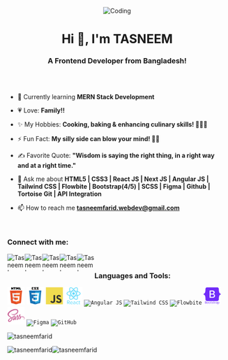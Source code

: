 <!-- <p align="center"><img alt="Coding" src="https://www.wingstechsolutions.com/wp-content/uploads/2022/03/full-stack-development.gif"></p> -->
<p align="center"><img alt="Coding" width="400" src="https://miro.medium.com/max/1400/1*qdAW1TjCN57h1lbuuzvchg.gif">
<h1 align="center">Hi 👋, I'm TASNEEM</h1>
<h3 align="center">A Frontend Developer from Bangladesh!</h3>


<br>
<br>

- 🌱 Currently learning **MERN Stack Development**

- 💗 Love: **Family!!**

- ✨ My Hobbies: **Cooking, baking & enhancing culinary skills! 🍳🍩🧁**

- ⚡ Fun Fact: **My silly side can blow your mind! 🤣🎉**

- ✍ Favorite Quote: **"Wisdom is saying the right thing, in a right way and at a right time."**

- 💬 Ask me about **HTML5 | CSS3 | React JS | Next JS | Angular JS | Tailwind CSS | Flowbite | Bootstrap(4/5) | SCSS | Figma | Github | Tortoise Git | API Integration**
  
- 📫 How to reach me **tasneemfarid.webdev@gmail.com**
  
<br>

<h3 align="left">Connect with me:</h3>
<p align="left">
  <a href="https://instagram.com/tas_neem.farid">
    <img align="left" alt="Tasneem's Instagram" height="40" width="40" src="https://raw.githubusercontent.com/hussainweb/hussainweb/main/icons/instagram.png" />
  </a>
  <a href="https://codepen.io/tasneem_farid">
    <img align="left" alt="Tasneem's Codepen" height="40" width="40" src="https://raw.githubusercontent.com/rahuldkjain/github-profile-readme-generator/master/src/images/icons/Social/codepen.svg" />
  </a>
  <a href="https://fb.com/tasneemfarid.webdev">
    <img align="left" alt="Tasneem's Facebook" height="40" width="40" src="https://raw.githubusercontent.com/rahuldkjain/github-profile-readme-generator/master/src/images/icons/Social/facebook.svg" />
  </a>
  <a href="https://www.linkedin.com/in/tasneemfarid/">
    <img align="left" alt="Tasneem's LinkedIN" height="40" width="40" src="https://raw.githubusercontent.com/rahuldkjain/github-profile-readme-generator/master/src/images/icons/Social/linked-in-alt.svg" />
  </a>
  <a href="https://www.behance.net/tasneemfarid">
    <img align="left" alt="Tasneem's Behance" height="40" width="40" src="https://raw.githubusercontent.com/rahuldkjain/github-profile-readme-generator/master/src/images/icons/Social/behance.svg" />
  </a>
</p>


<br>

<h3 align="left">Languages and Tools:</h3>

<p align="left">
<code><img height="40" width="40" src="https://raw.githubusercontent.com/devicons/devicon/master/icons/html5/html5-original-wordmark.svg" alt="HTML5"></code>
<code><img height="40" width="40" src="https://raw.githubusercontent.com/devicons/devicon/master/icons/css3/css3-original-wordmark.svg" alt="CSS3"></code>
<code><img height="40" width="40" src="https://raw.githubusercontent.com/devicons/devicon/master/icons/javascript/javascript-original.svg" alt="JavaScript"></code>
<code><img height="40" width="40" src="https://raw.githubusercontent.com/devicons/devicon/master/icons/react/react-original-wordmark.svg" alt="React JS"></code>
<code><img height="40" width="40" src="https://angular.io/assets/images/logos/angular/angular.svg" alt="Angular JS"></code>
<code><img height="40" width="40" src="https://www.vectorlogo.zone/logos/tailwindcss/tailwindcss-icon.svg" alt="Tailwind CSS"></code>
<code><img height="40" width="40" src="https://flowbite.com/images/logo.svg" alt="Flowbite"></code>
<code><img height="40" width="40" src="https://raw.githubusercontent.com/devicons/devicon/master/icons/bootstrap/bootstrap-plain-wordmark.svg" alt="Bootstrap"></code>
<code><img height="40" width="40" src="https://raw.githubusercontent.com/devicons/devicon/master/icons/sass/sass-original.svg" alt="SCSS"></code>
<code><img height="40" width="40" src="https://www.vectorlogo.zone/logos/figma/figma-icon.svg" alt="Figma"></code>
<code><img height="40" width="40" src="https://www.vectorlogo.zone/logos/github/github-icon.svg" alt="GitHub"></code>
</p>
<p align="left"><img src="https://github-readme-stats.vercel.app/api/top-langs?username=tasneemfarid&show_icons=true&locale=en&layout=compact" alt="tasneemfarid" /></p>
<p><img align="left" src="https://github-readme-stats.vercel.app/api?username=tasneemfarid&show_icons=true&locale=en" alt="tasneemfarid" /></p>
<p><img align="left" src="https://github-readme-streak-stats.herokuapp.com/?user=tasneemfarid&" alt="tasneemfarid" /></p>
